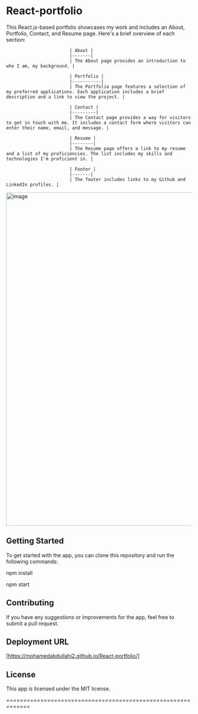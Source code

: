 # React-portfolio

This React.js-based portfolio showcases my work and includes an About, Portfolio, Contact, and Resume page. Here's a brief overview of each section:

                            | About |
                            |-------|
                            | The About page provides an introduction to who I am, my background. |

                            | Portfolio |
                            |-----------|
                            | The Portfolio page features a selection of my preferred applications. Each application includes a brief description and a link to view the project. |

                            | Contact |
                            |---------|
                            | The Contact page provides a way for visitors to get in touch with me. It includes a contact form where visitors can enter their name, email, and message. |

                            | Resume |
                            |--------|
                            | The Resume page offers a link to my resume and a list of my proficiencies. The list includes my skills and technologies I'm proficient in. |

                            | Footer |
                            |-------|
                            | The footer includes links to my Github and LinkedIn profiles. |



<img width="904" alt="image" src="https://github.com/MohamedAbdullahi2/React-portfolio/assets/118404373/e8555011-21b7-43d3-9b28-3aebea394443">


Getting Started
---------------
To get started with the app, you can clone this repository and run the following commands:

npm install

npm start

Contributing
------------
If you have any suggestions or improvements for the app, feel free to submit a pull request.

Deployment URL
--------------
[https://mohamedabdullahi2.github.io/React-portfolio/]

License
-------
This app is licensed under the MIT license.

=============================================================
